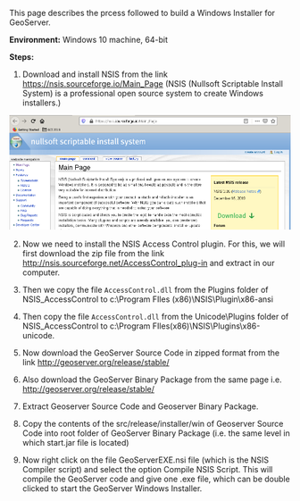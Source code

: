 This page describes the prcess followed to build a Windows Installer for GeoServer.

**Environment:** Windows 10 machine, 64-bit

**Steps:**

1. Download and install NSIS from the link https://nsis.sourceforge.io/Main_Page
(NSIS (Nullsoft Scriptable Install System) is a professional open source system to create Windows installers.)

![](https://github.com/navgarg/gci-2019/blob/master/GeoServer%20Windows%20Installer/Images/1.PNG)

2. Now we need to install the NSIS Access Control plugin. For this, we will first download the zip file from the link http://nsis.sourceforge.net/AccessControl_plug-in and extract in our computer. 

3. Then we copy the file `AccessControl.dll` from the Plugins folder of NSIS_AccessControl to c:\Program FIles (x86)\NSIS\Plugin\x86-ansi

4. Then copy the file `AccessControl.dll` from the Unicode\Plugins folder of NSIS_AccessControl to c:\Program FIles(x86)\NSIS\Plugins\x86-unicode.

5. Now download the GeoServer Source Code in zipped format from the link http://geoserver.org/release/stable/

6. Also download the GeoServer Binary Package from the same page i.e. http://geoserver.org/release/stable/

7. Extract Geoserver Source Code and Geoserver Binary Package.

8. Copy the contents of the src/release/installer/win of Geoserver Source Code into root folder of GeoServer Binary Package (i.e. the same level in which start.jar file is located)

9. Now right click on the file GeoServerEXE.nsi file (which is the NSIS Compiler script) and select the option Compile NSIS Script. This will compile the GeoServer code and give one .exe file, which can be double clicked to start the GeoServer Windows Installer.

